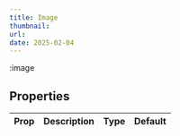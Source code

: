 ```yaml
---
title: Image
thumbnail:
url:
date: 2025-02-04
---
```



:image

## Properties

| Prop | Description | Type | Default |
| ---- | ----------- | ---- | ------- |

